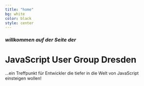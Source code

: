 ```yaml
---
title: "home"
bg: white
color: black
style: center
---
```


### *willkommen auf der Seite der*

# JavaScript User Group Dresden


…ein Treffpunkt für Entwickler die tiefer in die Welt von JavaScript einsteigen wollen!